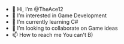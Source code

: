 - 👋 Hi, I’m @TheAce12
- 👀 I’m interested in Game Development
- 🌱 I’m currently learning C#
- 💞️ I’m looking to collaborate on Game ideas
- 📫 How to reach me You can't  B)

<!---
TheAce12/TheAce12 is a ✨ special ✨ repository because its `README.md` (this file) appears on your GitHub profile.
You can click the Preview link to take a look at your changes.
--->
